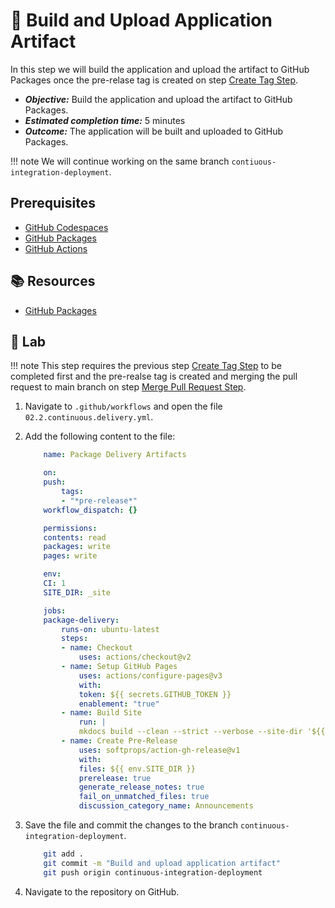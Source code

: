 # :test_tube: Build and Upload Application Artifact

In this step we will build the application and upload the artifact to GitHub Packages once the pre-relase tag is created on step [Create Tag Step](./01.md).

- _**Objective:**_ Build the application and upload the artifact to GitHub Packages.
- _**Estimated completion time:**_ 5 minutes
- _**Outcome:**_ The application will be built and uploaded to GitHub Packages.

!!! note
    We will continue working on the same branch `contiuous-integration-deployment`.

## Prerequisites

- [GitHub Codespaces](#)
- [GitHub Packages](#)
- [GitHub Actions](#)

## :books: Resources

- [GitHub Packages](https://docs.github.com/en/packages/guides/about-github-container-registry)

## :pencil: Lab

!!! note
    This step requires the previous step [Create Tag Step](./01.md) to be completed first and the pre-realse tag is created and merging the pull request to main branch on step [Merge Pull Request Step](./04.md).

1. Navigate to `.github/workflows` and open the file `02.2.continuous.delivery.yml`.
2. Add the following content to the file:

    ```yml
        name: Package Delivery Artifacts

        on:
        push:
            tags:
            - "*pre-release*"
        workflow_dispatch: {}

        permissions:
        contents: read
        packages: write
        pages: write

        env:
        CI: 1
        SITE_DIR: _site

        jobs:
        package-delivery:
            runs-on: ubuntu-latest
            steps:
            - name: Checkout
                uses: actions/checkout@v2
            - name: Setup GitHub Pages
                uses: actions/configure-pages@v3
                with:
                token: ${{ secrets.GITHUB_TOKEN }}
                enablement: "true"
            - name: Build Site
                run: |
                mkdocs build --clean --strict --verbose --site-dir '${{ env.SITE_DIR }}'
            - name: Create Pre-Release
                uses: softprops/action-gh-release@v1
                with:
                files: ${{ env.SITE_DIR }}
                prerelease: true
                generate_release_notes: true
                fail_on_unmatched_files: true
                discussion_category_name: Announcements
    ```

3. Save the file and commit the changes to the branch `continuous-integration-deployment`.

    ```bash
        git add .
        git commit -m "Build and upload application artifact"
        git push origin continuous-integration-deployment
    ```

4. Navigate to the repository on GitHub.
